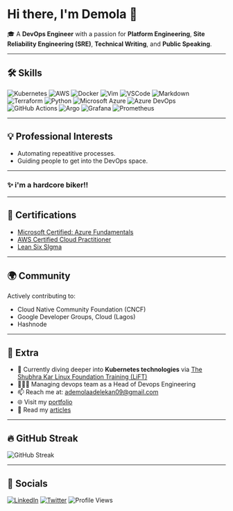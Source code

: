 # Hi there, I'm Demola 👋

🎓 A **DevOps Engineer** with a passion for **Platform Engineering**, **Site Reliability Engineering (SRE)**, **Technical Writing**, and **Public Speaking**.

---

## 🛠 Skills

![Kubernetes](https://img.shields.io/badge/Kubernetes-326ce5?style=flat&logo=kubernetes&logoColor=white)
![AWS](https://img.shields.io/badge/AWS-232f3e?style=flat&logo=amazonaws&logoColor=white)
![Docker](https://img.shields.io/badge/Docker-2496ed?style=flat&logo=docker&logoColor=white)
![Vim](https://img.shields.io/badge/Vim-019733?style=flat&logo=vim&logoColor=white)
![VSCode](https://img.shields.io/badge/VSCode-007ACC?style=flat&logo=visual-studio-code&logoColor=white)
![Markdown](https://img.shields.io/badge/Markdown-000000?style=flat&logo=markdown&logoColor=white)
![Terraform](https://img.shields.io/badge/Terraform-623ce4?style=flat&logo=terraform&logoColor=white)
![Python](https://img.shields.io/badge/Python-3776AB?style=flat&logo=python&logoColor=white)
![Microsoft Azure](https://img.shields.io/badge/Azure-0078D4?style=flat&logo=microsoft-azure&logoColor=white)
![Azure DevOps](https://img.shields.io/badge/Azure_DevOps-0078D7?style=flat&logo=azure-devops&logoColor=white)
![GitHub Actions](https://img.shields.io/badge/GitHub_Actions-2088FF?style=flat&logo=github-actions&logoColor=white)
![Argo](https://img.shields.io/badge/Argo-EF7B4D?style=flat&logo=argo&logoColor=white)
![Grafana](https://img.shields.io/badge/Grafana-F46800?style=flat&logo=grafana&logoColor=white)
![Prometheus](https://img.shields.io/badge/Prometheus-E6522C?style=flat&logo=prometheus&logoColor=white)

---

## 💡 Professional Interests

- Automating repeatitive processes.
- Guiding people to get into the DevOps space.

---

### ✨ i'm a hardcore biker!!

---

## 📜 Certifications

- [Microsoft Certified: Azure Fundamentals](https://learn.microsoft.com/en-us/certifications/azure-fundamentals/)
- [AWS Certified Cloud Practitioner](https://aws.amazon.com/certification/certified-cloud-practitioner/)
- [Lean Six SIgma](https://leansixsigmainstitute.org/)

---

## 🌍 Community

Actively contributing to:

- Cloud Native Community Foundation (CNCF)
- Google Developer Groups, Cloud (Lagos)
- Hashnode

---

## 🌱 Extra

- 🌱 Currently diving deeper into **Kubernetes technologies** via [The Shubhra Kar Linux Foundation Training (LiFT)](https://www.linuxfoundation.org/)
- 👩🏽‍💻 Managing devops team as a Head of Devops Engineering
- 📫 Reach me at: [ademolaadelekan09@gmail.com](mailto:ademolaadelekan09@gmail.com)
- 🌐 Visit my [portfolio](#)
- 📝 Read my [articles](#)

---

## 🔥 GitHub Streak

![GitHub Streak](https://github-readme-streak-stats.herokuapp.com?user=demola09&theme=default)

---

## 🔗 Socials

[![LinkedIn](https://img.shields.io/badge/LinkedIn-blue?style=flat&logo=linkedin)](https://www.linkedin.com/in/adelekan-ademola-62092b14b/)
[![Twitter](https://img.shields.io/badge/Twitter-1DA1F2?style=flat&logo=twitter&logoColor=white)](#)
![Profile Views](https://komarev.com/ghpvc/?username=demola09&color=green)
